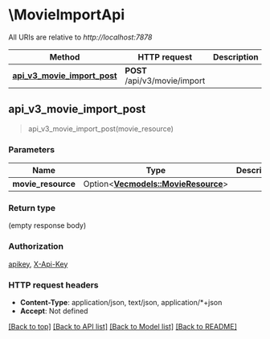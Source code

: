 # \MovieImportApi

All URIs are relative to *http://localhost:7878*

Method | HTTP request | Description
------------- | ------------- | -------------
[**api_v3_movie_import_post**](MovieImportApi.md#api_v3_movie_import_post) | **POST** /api/v3/movie/import | 



## api_v3_movie_import_post

> api_v3_movie_import_post(movie_resource)


### Parameters


Name | Type | Description  | Required | Notes
------------- | ------------- | ------------- | ------------- | -------------
**movie_resource** | Option<[**Vec<models::MovieResource>**](MovieResource.md)> |  |  |

### Return type

 (empty response body)

### Authorization

[apikey](../README.md#apikey), [X-Api-Key](../README.md#X-Api-Key)

### HTTP request headers

- **Content-Type**: application/json, text/json, application/*+json
- **Accept**: Not defined

[[Back to top]](#) [[Back to API list]](../README.md#documentation-for-api-endpoints) [[Back to Model list]](../README.md#documentation-for-models) [[Back to README]](../README.md)

